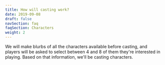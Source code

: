 ```yaml
---
title: How will casting work?
date: 2019-09-08
draft: false
navSection: faq
faqSection: Characters
weight: 2
---
```


We will make blurbs of all the characters available before casting, and
players will be asked to select between 4 and 8 of them they're interested in
playing. Based on that information, we'll be casting characters.
